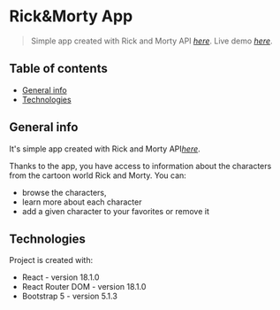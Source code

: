 # Rick&Morty App

> Simple app created with Rick and Morty API [_here_](https://rickandmortyapi.com/).
> Live demo [_here_](https://rickandmortydemo.herokuapp.com).

## Table of contents

* [General info](#general-info)
* [Technologies](#technologies)

## General info

It's simple app created with Rick and Morty API[_here_](https://rickandmortydemo.herokuapp.com).

Thanks to the app, you have access to information about the characters from the cartoon world Rick and Morty.
You can:

- browse the characters,
- learn more about each character
- add a given character to your favorites or remove it

## Technologies

Project is created with:

- React - version 18.1.0
- React Router DOM - version 18.1.0
- Bootstrap 5 - version 5.1.3
